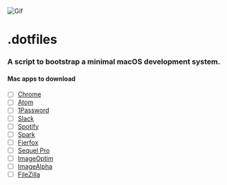 ![Gif](https://media.giphy.com/media/qpuY0jCwlPOPC/giphy.gif)
# .dotfiles
### A script to bootstrap a minimal macOS development system.

#### Mac apps to download
- [ ] [Chrome](https://www.google.com/chrome/browser/desktop/)
- [ ] [Atom](https://atom.io/)
- [ ] [1Password](https://1password.com/downloads/)
- [ ] [Slack](https://slack.com/downloads/osx)
- [ ] [Spotify](https://www.spotify.com/se/download/other/)
- [ ] [Spark](https://sparkmailapp.com/)
- [ ] [Fierfox](https://www.mozilla.org/en-US/firefox/new/)
- [ ] [Sequel Pro](https://www.sequelpro.com/)
- [ ] [ImageOptim](https://imageoptim.com/mac)
- [ ] [ImageAlpha](https://pngmini.com/)
- [ ] [FileZilla](https://filezilla-project.org/)
